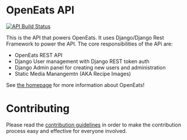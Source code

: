 # OpenEats API

[![API Build Status](https://travis-ci.org/open-eats/openeats-api.svg?branch=master)](https://travis-ci.org/open-eats/openeats-api)

This is the API that powers OpenEats. It uses Django/Django Rest Framework to power the API. The core responsibilities of the APi are:
- OpenEats REST API
- Django User management with Django REST token auth
- Django Admin panel for creating new users and administration
- Static Media Manangemtn (AKA Recipe Images)

See [the homepage](https://github.com/open-eats/OpenEats) for more information about OpenEats!

# Contributing
Please read the [contribution guidelines](https://github.com/open-eats/openeats-api/blob/master/CONTRIBUTING.md) in order to make the contribution process easy and effective for everyone involved.
